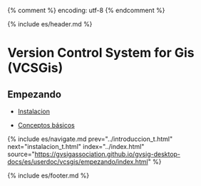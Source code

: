{% comment %} encoding: utf-8 {% endcomment %}

{% include es/header.md %}

# Version Control System for Gis (VCSGis)

## Empezando

  * [Instalacion](instalacion_t.md)

  * [Conceptos básicos](conceptos_basicos_t.md)

{% include es/navigate.md 
   prev="../introduccion_t.html" 
   next="instalacion_t.html" 
   index="../index.html" 
   source="https://gvsigassociation.github.io/gvsig-desktop-docs/es/userdoc/vcsgis/empezando/index.html" 
%}

{% include es/footer.md %}

 
